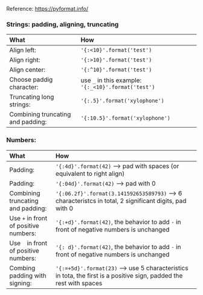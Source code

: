 Reference: https://pyformat.info/


### Strings: padding, aligning, truncating

| What | How |
|:----|:---|
| Align left:   | `'{:<10}'.format('test')` |
| Align right:  | `'{:>10}'.format('test')` |
| Align center: | `'{:^10}'.format('test')` |
| Choose paddig character: | use `_` in this example: `'{:_<10}'.format('test')` |
| Truncating long strings: | `'{:.5}'.format('xylophone')` |
| Combining truncating and padding: | `'{:10.5}'.format('xylophone')`|

### Numbers:
| What | How |
|:----|:---|
| Padding: | `'{:4d}'.format(42)` --> pad with spaces (or equivalent to right align) |
| Padding: | `'{:04d}'.format(42)` --> pad with 0 |
| Combining truncating and padding: | `'{:06.2f}'.format(3.141592653589793)` --> 6 characteristcs in total, 2 significant digits, pad with 0 |
| Use `+` in front of positive numbers: | `'{:+d}'.format(42)`, the behavior to add `-` in front of negative numbers is unchanged|
| Use ` ` in front of positive numbers: | `'{: d}'.format(42)`, the behavior to add `-` in front of negative numbers is unchanged|
| Combing padding with signing: | `'{:=+5d}'.format(23)` --> use 5 characteristics in tota, the first is a positive sign, padded the rest with spaces |
